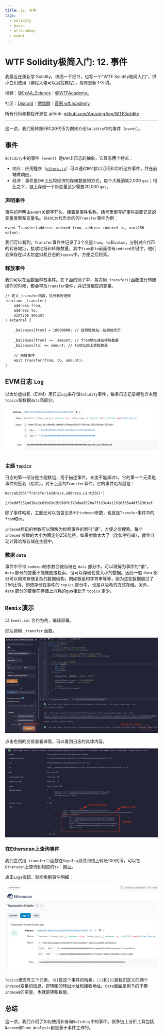```yaml
---
title: 12. 事件
tags:
  - solidity
  - basic
  - wtfacademy
  - event
---
```


# WTF Solidity极简入门: 12. 事件

我最近在重新学 Solidity，巩固一下细节，也写一个“WTF Solidity极简入门”，供小白们使用（编程大佬可以另找教程），每周更新 1-3 讲。

推特：[@0xAA_Science](https://twitter.com/0xAA_Science)｜[@WTFAcademy_](https://twitter.com/WTFAcademy_)

社区：[Discord](https://discord.gg/5akcruXrsk)｜[微信群](https://docs.google.com/forms/d/e/1FAIpQLSe4KGT8Sh6sJ7hedQRuIYirOoZK_85miz3dw7vA1-YjodgJ-A/viewform?usp=sf_link)｜[官网 wtf.academy](https://wtf.academy)

所有代码和教程开源在 github: [github.com/AmazingAng/WTFSolidity](https://github.com/AmazingAng/WTFSolidity)

---

这一讲，我们用转账ERC20代币为例来介绍`Solidity`中的事件（`event`）。

## 事件

`Solidity`中的事件（`event`）是`EVM`上日志的抽象，它具有两个特点：

- 响应：应用程序（[`ethers.js`](https://learnblockchain.cn/docs/ethers.js/api-contract.html#id18)）可以通过`RPC`接口订阅和监听这些事件，并在前端做响应。
- 经济：事件是`EVM`上比较经济的存储数据的方式，每个大概消耗2,000 `gas`；相比之下，链上存储一个新变量至少需要20,000 `gas`。

### 声明事件

事件的声明由`event`关键字开头，接着是事件名称，括号里面写好事件需要记录的变量类型和变量名。以`ERC20`代币合约的`Transfer`事件为例：

```solidity
event Transfer(address indexed from, address indexed to, uint256 value);
```

我们可以看到，`Transfer`事件共记录了3个变量`from`，`to`和`value`，分别对应代币的转账地址，接收地址和转账数量，其中`from`和`to`前面带有`indexed`关键字，他们会保存在以太坊虚拟机日志的`topics`中，方便之后检索。

### 释放事件

我们可以在函数里释放事件。在下面的例子中，每次用`_transfer()`函数进行转账操作的时候，都会释放`Transfer`事件，并记录相应的变量。

```solidity
// 定义_transfer函数，执行转账逻辑
function _transfer(
    address from,
    address to,
    uint256 amount
) external {

    _balances[from] = 10000000; // 给转账地址一些初始代币

    _balances[from] -=  amount; // from地址减去转账数量
    _balances[to] += amount; // to地址加上转账数量

    // 释放事件
    emit Transfer(from, to, amount);
}
```

## EVM日志 `Log`

以太坊虚拟机（EVM）用日志`Log`来存储`Solidity`事件，每条日志记录都包含主题`topics`和数据`data`两部分。

![12-3](img/12-3.png)

### 主题 `topics`

日志的第一部分是主题数组，用于描述事件，长度不能超过`4`。它的第一个元素是事件的签名（哈希）。对于上面的`Transfer`事件，它的事件哈希就是：

```solidity
keccak256("Transfer(address,address,uint256)")

//0xddf252ad1be2c89b69c2b068fc378daa952ba7f163c4a11628f55a4df523b3ef
```

除了事件哈希，主题还可以包含至多`3`个`indexed`参数，也就是`Transfer`事件中的`from`和`to`。

`indexed`标记的参数可以理解为检索事件的索引“键”，方便之后搜索。每个 `indexed` 参数的大小为固定的256比特，如果参数太大了（比如字符串），就会自动计算哈希存储在主题中。

### 数据 `data`

事件中不带 `indexed`的参数会被存储在 `data` 部分中，可以理解为事件的“值”。`data` 部分的变量不能被直接检索，但可以存储任意大小的数据。因此一般 `data` 部分可以用来存储复杂的数据结构，例如数组和字符串等等，因为这些数据超过了256比特，即使存储在事件的 `topics` 部分中，也是以哈希的方式存储。另外，`data` 部分的变量在存储上消耗的gas相比于 `topics` 更少。

## `Remix`演示

以 `Event.sol` 合约为例，编译部署。

然后调用 `_transfer` 函数。

![12-1](img/12-1.jpg)

点击右侧的交易查看详情，可以看到日志的具体内容。

![12-2](img/12-2.jpg)

### 在Etherscan上查询事件

我们尝试用`_transfer()`函数在`Sepolia`测试网络上转账100代币，可以在`Etherscan`上查询到相应的`tx`：[网址](https://sepolia.etherscan.io/tx/0xb07dcd9943662e2e8b17c7add370f046401962ce24d0690a61bb249a385dc8c9#eventlog)。

点击`Logs`按钮，就能看到事件明细：

![Event明细](img/12-4.png)

`Topics`里面有三个元素，`[0]`是这个事件的哈希，`[1]`和`[2]`是我们定义的两个`indexed`变量的信息，即转账的转出地址和接收地址。`Data`里面是剩下的不带`indexed`的变量，也就是转账数量。

## 总结

这一讲，我们介绍了如何使用和查询`Solidity`中的事件。很多链上分析工具包括`Nansen`和`Dune Analysis`都是基于事件工作的。
